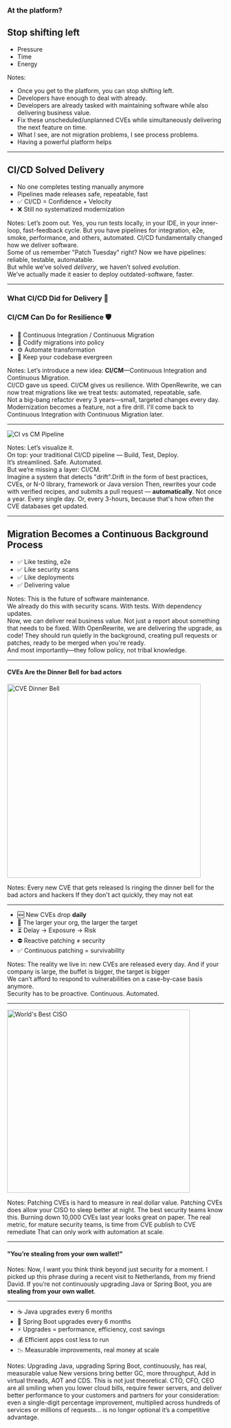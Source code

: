 <!-- This is the "Reframe"

Well prepared insights
Catch audience off guard with unexpected viewpoint
Looking for 'I never thought of it that way' response
This needs to teach the audience something new - not something they have already considered solutions for - define the next RFP
Do not be timid - surprise the audience
-->
### At the platform?
## Stop shifting left

- Pressure
- Time
- Energy

Notes:
- Once you get to the platform, you can stop shifting left.
- Developers have enough to deal with already.
- Developers are already tasked with maintaining software while also delivering business value.
- Fix these unscheduled/unplanned CVEs while simultaneously delivering the next feature on time.
- What I see, are not  migration problems, I see process problems.
- Having a powerful platform helps

---

## CI/CD Solved Delivery

* No one completes testing manually anymore
* Pipelines made releases safe, repeatable, fast
* ✅ CI/CD = Confidence + Velocity  
* ❌ Still no systematized modernization

Notes:
Let’s zoom out.
Yes, you run tests locally, in your IDE, in your inner-loop, fast-feedback cycle.
But you have pipelines for integration, e2e, smoke, performance, and others, automated.
CI/CD fundamentally changed how we deliver software.  
Some of us remember "Patch Tuesday" right?
Now we have pipelines: reliable, testable, automatable.  
But while we’ve solved *delivery*, we haven’t solved *evolution*.  
We’ve actually made it easier to deploy outdated-software, faster.

---

### What CI/CD Did for Delivery 🚀
### CI/CM Can Do for Resilience 🛡️

- 🔄 Continuous Integration / Continuous Migration
- 📜 Codify migrations into policy
- ⚙️ Automate transformation
- 🌱 Keep your codebase evergreen

Notes:
Let’s introduce a new idea: **CI/CM**—Continuous Integration and Continuous Migration.  
CI/CD gave us speed. CI/CM gives us resilience.
With OpenRewrite, we can now treat migrations like we treat tests: automated, repeatable, safe.  
Not a big-bang refactor every 3 years—small, targeted changes every day.  
Modernization becomes a feature, not a fire drill.
I'll come back to Continuous Integration with Continuous Migration later.

---

![CI vs CM Pipeline](images/ci_cm_pipeline_w.svg)

Notes:
Let’s visualize it.  
On top: your traditional CI/CD pipeline — Build, Test, Deploy.  
It’s streamlined. Safe. Automated.  
But we’re missing a layer: CI/CM.  
Imagine a system that detects "drift".Drift in the form of best practices, CVEs, or N-0 library, framework or Java version
Then, rewrites your code with verified recipes, and submits a pull request — **automatically**.
Not once a year.
Every single day.
Or, every 3-hours, because that's how often the CVE databases get updated.

---

## Migration Becomes a Continuous Background Process

* ✅ Like testing, e2e  
* ✅ Like security scans  
* ✅ Like deployments
* ✅ Delivering value

Notes:
This is the future of software maintenance.  
We already do this with security scans. With tests. With dependency updates.  
Now, we can deliver real business value.
Not just a report about something that needs to be fixed.  With OpenRewrite, we are delivering the upgrade, as code!
They should run quietly in the background, creating pull requests or patches, ready to be merged when you're ready.  
And most importantly—they follow policy, not tribal knowledge.

---

#### CVEs Are the Dinner Bell for bad actors

<img src="images/dinnerbell.png" alt="CVE Dinner Bell" width="450"/>


Notes:
Every new CVE that gets released
Is ringing the dinner bell for the bad actors and hackers
If they don't act quickly, they may not eat

---

* 🆕 New CVEs drop **daily**
* 🎯 The larger your org, the larger the target
* ⏳ Delay → Exposure → Risk
* ⛔ Reactive patching ≠ security  
* ✅ Continuous patching = survivability

Notes:
The reality we live in: new CVEs are released every day.
And if your company is large, the buffet is bigger, the target is bigger  
We can’t afford to respond to vulnerabilities on a case-by-case basis anymore.  
Security has to be proactive. Continuous. Automated.

---

<img src="images/worldbestciso.png" alt="World's Best CISO" width="425"/>

Notes:
Patching CVEs is hard to measure in real dollar value.
Patching CVEs does allow your CISO to sleep better at night.
The best security teams know this.
Burning down 10,000 CVEs last year looks great on paper.
The real metric, for mature security teams, is time from CVE publish to CVE remediate
That can only work with automation at scale.

---

#### "You’re stealing from your own wallet!"

Notes:
Now, I want you think think beyond just security for a moment.
I picked up this phrase during a recent visit to Netherlands, from my friend David.
If you’re not continuously upgrading Java or Spring Boot, you are **stealing from your own wallet**.

---

* ☕  Java upgrades every 6 months 
* 🌱 Spring Boot upgrades every 6 months
* ⚡  Upgrades = performance, efficiency, cost savings
* 💰 Efficient apps cost less to run  
* 📉 Measurable improvements, real money at scale

Notes:
Upgrading Java, upgrading Spring Boot, continuously, has real, measurable value
New versions bring better GC, more throughput,
Add in virtual threads, AOT and CDS.
This is not just theoretical.
CTO, CFO, CEO are all smiling
when you lower cloud bills,
require fewer servers,
and deliver better performance to your customers and partners
for your consideration:
even a single-digit percentage improvement,
multiplied across hundreds of services
or millions of requests… 
is no longer optional
it’s a competitive advantage.
